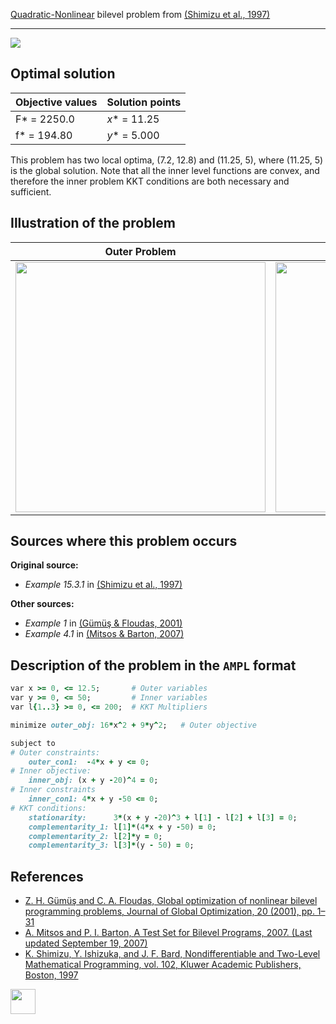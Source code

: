 [Quadratic-Nonlinear](/BASBLib/QP-NLP-problems) bilevel problem from [(Shimizu et al., 1997)][Shimizu et al., 1997]

---

![](https://github.com/basblsolver/BASBLib/wiki/images/sib_1997_01_eq.jpg)

## Optimal solution

Objective values   | Solution points         |
------------------ | ----------------------- |
F* = 2250.0        | _x_* = 11.25            |
f* = 194.80        | _y_* = 5.000            |

This problem has two local optima, (7.2, 12.8) and (11.25, 5), where (11.25, 5) is the global solution.
Note that all the inner level functions are convex, and therefore the inner problem KKT conditions are both necessary and sufficient.

## Illustration of the problem

Outer Problem    | Inner Problem    |
---------------- | ---------------- |
<img src="https://github.com/basblsolver/BASBLib/wiki/images/sib_1997_01_outer.jpg" width="400"> | <img src="https://github.com/basblsolver/BASBLib/wiki/images/sib_1997_01_inner.jpg" width="400"> |

## Sources where this problem occurs

__Original source:__

 - _Example 15.3.1_ in [(Shimizu et al., 1997)][Shimizu et al., 1997]

__Other sources:__

 - _Example 1_ in [(Gümüş & Floudas, 2001)][Gümüş & Floudas, 2001]
 - _Example 4.1_ in [(Mitsos & Barton, 2007)][Mitsos & Barton, 2007]

## Description of the problem in the `AMPL` format

```ruby
var x >= 0, <= 12.5;       # Outer variables
var y >= 0, <= 50;         # Inner variables
var l{1..3} >= 0, <= 200;  # KKT Multipliers

minimize outer_obj: 16*x^2 + 9*y^2;   # Outer objective

subject to
# Outer constraints:
    outer_con1:  -4*x + y <= 0;
# Inner objective:
    inner_obj: (x + y -20)^4 = 0;
# Inner constraints
    inner_con1: 4*x + y -50 <= 0;
# KKT conditions:
    stationarity:      3*(x + y -20)^3 + l[1] - l[2] + l[3] = 0;
    complementarity_1: l[1]*(4*x + y -50) = 0;
    complementarity_2: l[2]*y = 0;
    complementarity_3: l[3]*(y - 50) = 0;
```

##  References

 - [Z. H. Gümüş and C. A. Floudas, Global optimization of nonlinear bilevel programming problems, Journal of Global Optimization, 20 (2001), pp. 1–31](https://doi.org/10.1023/A:1011268113791)
 - [A. Mitsos and P. I. Barton, A Test Set for Bilevel Programs, 2007. (Last updated September 19, 2007)](https://www.researchgate.net/publication/228455291_A_test_set_for_bilevel_programs)
 - [K. Shimizu, Y. Ishizuka, and J. F. Bard, Nondifferentiable and Two-Level Mathematical Programming, vol. 102, Kluwer Academic Publishers, Boston, 1997](https://doi.org/10.1016/S0377-2217(97)00228-2)

[<img src="http://www.interupgrade.com/images/pfeil-backbutton.png" width="40" height="40">](/BASBLib/QP-NLP-problems "Back to summary of QP-NLP bilevel problems")

[Gümüş & Floudas, 2001]: https://doi.org/10.1023/A:1011268113791
[Mitsos & Barton, 2007]: https://www.researchgate.net/publication/228455291_A_test_set_for_bilevel_programs
[Shimizu et al., 1997]: https://doi.org/10.1016/S0377-2217(97)00228-2
